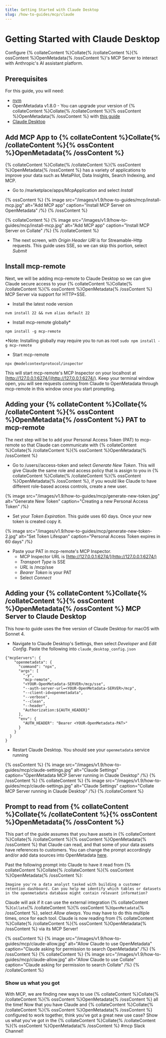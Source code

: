 ```yaml
---
title: Getting Started with Claude Desktop
slug: /how-to-guides/mcp/claude
---
```


# Getting Started with Claude Desktop

Configure {% collateContent %}Collate{% /collateContent %}{% ossContent %}OpenMetadata{% /ossContent %}'s MCP Server to interact with Anthropic's AI assistant platform.

## Prerequisites
For this guide, you will need:
- [nvm](https://github.com/nvm-sh/nvm)
- OpenMetadata v1.8.0 - You can upgrade your version of {% collateContent %}Collate{% /collateContent %}{% ossContent %}OpenMetadata{% /ossContent %} with [this guide](https://docs.open-metadata.org/latest/deployment/upgrade)
- [Claude Desktop](https://claude.ai/download)

## Add MCP App to {% collateContent %}Collate{% /collateContent %}{% ossContent %}OpenMetadata{% /ossContent %}
{% collateContent %}Collate{% /collateContent %}{% ossContent %}OpenMetadata{% /ossContent %} has a variety of applications to improve your data such as MetaPilot, Data Insights, Search Indexing, and MCP.

- Go to <YOUR-OpenMetadata-SERVER>/marketplace/apps/McpApplication and select *Install*

{% ossContent %}
{% image
src="/images/v1.9/how-to-guides/mcp/install-mcp.jpg"
alt="Add MCP app"
caption="Install MCP Server on OpenMetadata"
/%}
{% /ossContent %}

{% collateContent %}
{% image
src="/images/v1.9/how-to-guides/mcp/install-mcp.jpg"
alt="Add MCP app"
caption="Install MCP Server on Collate"
/%}
{% /collateContent %}

- The next screen, with *Origin Header URI* is for Streamable-Http requests. This guide uses SSE, so we can skip this portion, select *Submit*

## Install mcp-remote
Next, we will be adding mcp-remote to Claude Desktop so we can give Claude secure access to your {% collateContent %}Collate{% /collateContent %}{% ossContent %}OpenMetadata{% /ossContent %} MCP Server via support for HTTP+SSE.

- Install the latest node version
```
nvm install 22 && nvm alias default 22
```

- Install mcp-remote globally*
```
npm install -g mcp-remote
```

*Note: Installing globally may require you to run as root `sudo npm install -g mcp-remote`

- Start mcp-remote
```
npx @modelcontextprotocol/inspector
```

This will start mcp-remote's MCP Inspector on your localhost at [http://127.0.0.1:6274/](http://127.0.0.1:6274/). Keep your terminal window open, you will see requests coming from Claude to OpenMetadata through mcp-remote in this window once you start prompting.

## Adding your {% collateContent %}Collate{% /collateContent %}{% ossContent %}OpenMetadata{% /ossContent %} PAT to mcp-remote
The next step will be to add your Personal Access Token (PAT) to mcp-remote so that Claude can communicate with {% collateContent %}Collate{% /collateContent %}{% ossContent %}OpenMetadata{% /ossContent %}

- Go to <YOUR-OpenMetadata-SERVER>/users/<YOUR-USERNAME>/access-token and select *Generate New Token*. This will give Claude the same role and access policy that is assign to you in {% collateContent %}Collate{% /collateContent %}{% ossContent %}OpenMetadata{% /ossContent %}, if you would like Claude to have different role-based access controls, create a new user.

{% image
src="/images/v1.9/how-to-guides/mcp/generate-new-token.jpg"
alt="Generate New Token"
caption="Creating a new Personal Access Token"
/%}

- Set your *Token Expiration*. This guide uses 60 days. Once your new token is created copy it.

{% image
src="/images/v1.9/how-to-guides/mcp/generate-new-token-2.jpg"
alt="Set Token Lifespan"
caption="Personal Access Token expires in 60 days"
/%}

- Paste your PAT in mcp-remote's MCP Inspector. 
  - MCP Inspector URL is [http://127.0.0.1:6274/](http://127.0.0.1:6274/)
  - *Transport Type* is SSE
  - *URL* is <YOUR-OpenMetadata-SERVER>/mcp/sse
  - *Bearer Token* is your PAT
  - Select *Connect*

## Adding your {% collateContent %}Collate{% /collateContent %}{% ossContent %}OpenMetadata{% /ossContent %} MCP Server to Claude Desktop
This how-to guide uses the free version of Claude Desktop for macOS with Sonnet 4.

- Navigate to Claude Desktop's Settings, then select *Developer* and *Edit Config*. Paste the following into `claude_desktop_config.json`

```
{"mcpServers": {
    "openmetadata": {
      "command": "npx",
      "args": [
        "-y",
        "mcp-remote",
        "<YOUR-OpenMetadata-SERVER>/mcp/sse",
        "--auth-server-url=<YOUR-OpenMetadata-SERVER>/mcp",
        "--client-id=openmetadata",
        "--verbose",
        "--clean",
        "--header",
        "Authorization:${AUTH_HEADER}"
      ],
      "env": {
        "AUTH_HEADER": "Bearer <YOUR-OpenMetadata-PAT>"
      }
    }
  }
}
```

- Restart Claude Desktop. You should see your `openmetadata` service running

{% ossContent %}
{% image
src="/images/v1.9/how-to-guides/mcp/claude-settings.jpg"
alt="Claude Settings"
caption="OpenMetadata MCP Server running in Claude Desktop"
/%}
{% /ossContent %}
{% collateContent %}
{% image
src="/images/v1.9/how-to-guides/mcp/claude-settings.jpg"
alt="Claude Settings"
caption="Collate MCP Server running in Claude Desktop"
/%}
{% /collateContent %}

## Prompt to read from {% collateContent %}Collate{% /collateContent %}{% ossContent %}OpenMetadata{% /ossContent %}
This part of the guide assumes that you have assets in {% collateContent %}Collate{% /collateContent %}{% ossContent %}OpenMetadata{% /ossContent %} that Claude can read, and that some of your data assets have references to customers. You can change the prompt accordingly and/or add data sources into OpenMetadata [here](https://docs.open-metadata.org/latest/connectors).

Past the following prompt into Claude to have it read from {% collateContent %}Collate{% /collateContent %}{% ossContent %}OpenMetadata{% /ossContent %}:
```
Imagine you're a data analyst tasked with building a customer retention dashboard. Can you help me identify which tables or datasets in the openmetadata database might contain relevant information?
```

Claude will ask if it can use the external integration {% collateContent %}`Collate`{% /collateContent %}{% ossContent %}`OpenMetadata`{% /ossContent %}, select *Allow always*. You may have to do this multiple times, once for each tool. Claude is now reading from {% collateContent %}Collate{% /collateContent %}{% ossContent %}OpenMetadata{% /ossContent %} via its MCP Server!

{% ossContent %}
{% image
src="/images/v1.9/how-to-guides/mcp/claude-allow.jpg"
alt="Allow Claude to use OpenMetadata"
caption="Claude asking for permission to search OpenMetadata"
/%}
{% /ossContent %}
{% collateContent %}
{% image
src="/images/v1.9/how-to-guides/mcp/claude-allow.jpg"
alt="Allow Claude to use Collate"
caption="Claude asking for permission to search Collate"
/%}
{% /collateContent %}


### Show us what you got
With MCP, we are finding new ways to use {% collateContent %}Collate{% /collateContent %}{% ossContent %}OpenMetadata{% /ossContent %} all the time! Now that you have Claude and {% collateContent %}Collate{% /collateContent %}{% ossContent %}OpenMetadata{% /ossContent %} configured to work together, think you've got a great new use case? Show us what you've got in the {% collateContent %}Collate{% /collateContent %}{% ossContent %}OpenMetadata{% /ossContent %} #mcp Slack Channel!
